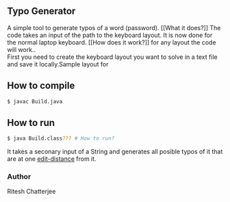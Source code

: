 ## Typo Generator
A simple tool to generate typos of a word (password). [[What it does?]]
The code takes an input of the path to the keyboard layout.  It is now done for
the normal laptop keyboard. [[How does it work?]]
for any layout the code will work..  
First you need to create the keyboard layout you want to solve in a text file 
and save it locally.Sample layout for 

## How to compile
```bash
$ javac Build.java
```

## How to run  
```bash
$ java Build.class??? # How to run?
```



It takes a seconary input of a String and generates all posible typos of it that
are at one [edit-distance](https://en.wikipedia.org/wiki/Edit_distance) from it.


### Author  

Ritesh Chatterjee
